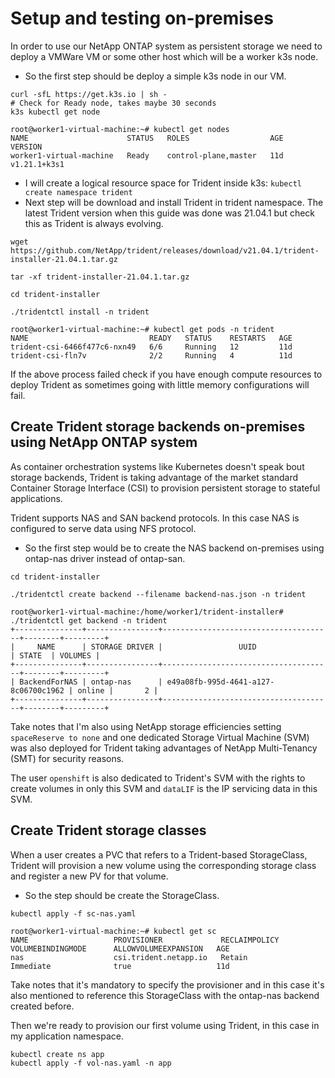 # Setup and testing on-premises

In order to use our NetApp ONTAP system as persistent storage we need to deploy a VMWare VM or some other host which will be a worker k3s node. 

- So the first step should be deploy a simple k3s node in our VM.
```
curl -sfL https://get.k3s.io | sh -
# Check for Ready node, takes maybe 30 seconds
k3s kubectl get node

root@worker1-virtual-machine:~# kubectl get nodes
NAME                      STATUS   ROLES                  AGE   VERSION
worker1-virtual-machine   Ready    control-plane,master   11d   v1.21.1+k3s1

```
- I will create a logical resource space for Trident inside k3s:
```kubectl create namespace trident```
- Next step will be download and install Trident in trident namespace. The latest Trident version when this guide was done was 21.04.1 but check this as Trident is always evolving.
```
wget https://github.com/NetApp/trident/releases/download/v21.04.1/trident-installer-21.04.1.tar.gz

tar -xf trident-installer-21.04.1.tar.gz

cd trident-installer

./tridentctl install -n trident

root@worker1-virtual-machine:~# kubectl get pods -n trident
NAME                           READY   STATUS    RESTARTS   AGE
trident-csi-6466f477c6-nxn49   6/6     Running   12         11d
trident-csi-fln7v              2/2     Running   4          11d
```

If the above process failed check if you have enough compute resources to deploy Trident as sometimes going with little memory configurations will fail.

## Create Trident storage backends on-premises using NetApp ONTAP system

As container orchestration systems like Kubernetes doesn't speak bout storage backends, Trident is taking advantage of the market standard Container Storage Interface (CSI) to provision persistent storage to stateful applications.

Trident supports NAS and SAN backend protocols. In this case NAS is configured to serve data using NFS protocol.

- So the first step would be to create the NAS backend on-premises using ontap-nas driver instead of ontap-san.

```
cd trident-installer

./tridentctl create backend --filename backend-nas.json -n trident

root@worker1-virtual-machine:/home/worker1/trident-installer# ./tridentctl get backend -n trident
+---------------+----------------+--------------------------------------+--------+---------+
|     NAME      | STORAGE DRIVER |                 UUID                 | STATE  | VOLUMES |
+---------------+----------------+--------------------------------------+--------+---------+
| BackendForNAS | ontap-nas      | e49a08fb-995d-4641-a127-8c06700c1962 | online |       2 |
+---------------+----------------+--------------------------------------+--------+---------+
```
Take notes that I'm also using NetApp storage efficiencies setting ```spaceReserve to none``` and one dedicated Storage Virtual Machine (SVM) was also deployed for Trident taking advantages of NetApp Multi-Tenancy (SMT) for security reasons.

The user ```openshift``` is also dedicated to Trident's SVM with the rights to create volumes in only this SVM and ```dataLIF``` is the IP servicing data in this SVM.

## Create Trident storage classes

When a user creates a PVC that refers to a Trident-based StorageClass, Trident will provision a new volume using the corresponding storage class and register a new PV for that volume.

- So the step should be create the StorageClass.

```
kubectl apply -f sc-nas.yaml

root@worker1-virtual-machine:~# kubectl get sc
NAME                   PROVISIONER             RECLAIMPOLICY   VOLUMEBINDINGMODE      ALLOWVOLUMEEXPANSION   AGE
nas                    csi.trident.netapp.io   Retain          Immediate              true                   11d
```
Take notes that it's mandatory to specify the provisioner and in this case it's also mentioned to reference this StorageClass with the ontap-nas backend created before.

Then we're ready to provision our first volume using Trident, in this case in my application namespace.
```
kubectl create ns app
kubectl apply -f vol-nas.yaml -n app
```
